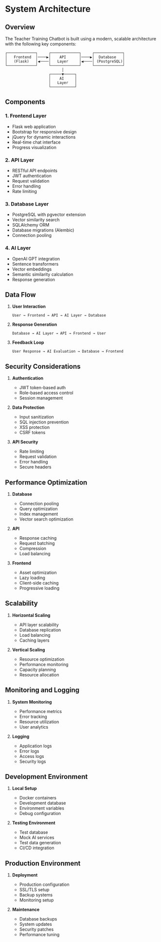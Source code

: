 # System Architecture

## Overview

The Teacher Training Chatbot is built using a modern, scalable architecture with the following key components:

```
┌─────────────┐     ┌─────────────┐     ┌─────────────┐
│   Frontend  │────▶│    API      │────▶│  Database   │
│   (Flask)   │◀────│   Layer     │◀────│ (PostgreSQL)│
└─────────────┘     └─────────────┘     └─────────────┘
                          │
                    ┌─────▼─────┐
                    │    AI     │
                    │   Layer   │
                    └───────────┘
```

## Components

### 1. Frontend Layer
- Flask web application
- Bootstrap for responsive design
- jQuery for dynamic interactions
- Real-time chat interface
- Progress visualization

### 2. API Layer
- RESTful API endpoints
- JWT authentication
- Request validation
- Error handling
- Rate limiting

### 3. Database Layer
- PostgreSQL with pgvector extension
- Vector similarity search
- SQLAlchemy ORM
- Database migrations (Alembic)
- Connection pooling

### 4. AI Layer
- OpenAI GPT integration
- Sentence transformers
- Vector embeddings
- Semantic similarity calculation
- Response generation

## Data Flow

1. **User Interaction**
   ```
   User → Frontend → API → AI Layer → Database
   ```

2. **Response Generation**
   ```
   Database → AI Layer → API → Frontend → User
   ```

3. **Feedback Loop**
   ```
   User Response → AI Evaluation → Database → Frontend
   ```

## Security Considerations

1. **Authentication**
   - JWT token-based auth
   - Role-based access control
   - Session management

2. **Data Protection**
   - Input sanitization
   - SQL injection prevention
   - XSS protection
   - CSRF tokens

3. **API Security**
   - Rate limiting
   - Request validation
   - Error handling
   - Secure headers

## Performance Optimization

1. **Database**
   - Connection pooling
   - Query optimization
   - Index management
   - Vector search optimization

2. **API**
   - Response caching
   - Request batching
   - Compression
   - Load balancing

3. **Frontend**
   - Asset optimization
   - Lazy loading
   - Client-side caching
   - Progressive loading

## Scalability

1. **Horizontal Scaling**
   - API layer scalability
   - Database replication
   - Load balancing
   - Caching layers

2. **Vertical Scaling**
   - Resource optimization
   - Performance monitoring
   - Capacity planning
   - Resource allocation

## Monitoring and Logging

1. **System Monitoring**
   - Performance metrics
   - Error tracking
   - Resource utilization
   - User analytics

2. **Logging**
   - Application logs
   - Error logs
   - Access logs
   - Security logs

## Development Environment

1. **Local Setup**
   - Docker containers
   - Development database
   - Environment variables
   - Debug configuration

2. **Testing Environment**
   - Test database
   - Mock AI services
   - Test data generation
   - CI/CD integration

## Production Environment

1. **Deployment**
   - Production configuration
   - SSL/TLS setup
   - Backup systems
   - Monitoring setup

2. **Maintenance**
   - Database backups
   - System updates
   - Security patches
   - Performance tuning 